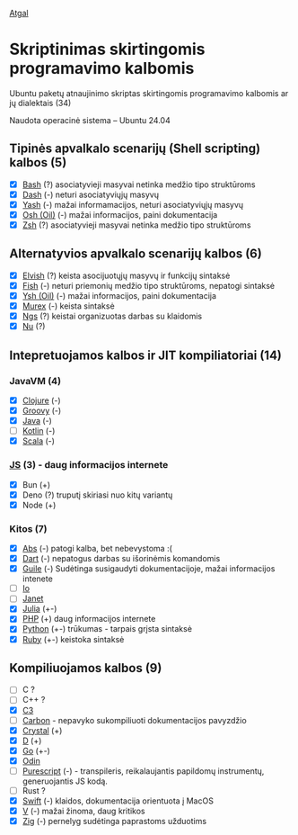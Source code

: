 [Atgal](../readme.md)

# Skriptinimas skirtingomis programavimo kalbomis

Ubuntu paketų atnaujinimo skriptas skirtingomis programavimo kalbomis ar jų dialektais (34)

Naudota operacinė sistema – Ubuntu 24.04

## Tipinės apvalkalo scenarijų (Shell scripting) kalbos (5)

* [x] [Bash](bash_readme.md) (?) asociatyvieji masyvai netinka medžio tipo struktūroms
* [x] [Dash](dash_readme.md) (-) neturi asociatyviųjų masyvų
* [x] [Yash](yash_readme.md) (-) mažai informamacijos, neturi asociatyviųjų masyvų
* [x] [Osh (Oil)](oil-osh_readme.md) (-) mažai informacijos, paini dokumentacija
* [x] [Zsh](zsh_readme.md) (?) asociatyvieji masyvai netinka medžio tipo struktūroms
  
## Alternatyvios apvalkalo scenarijų kalbos (6)

* [x] [Elvish](elvish_readme.md) (?) keista asocijuotųjų masyvų ir funkcijų sintaksė
* [x] [Fish](fish_readme.md) (-) neturi priemonių medžio tipo struktūroms, nepatogi sintaksė  
* [x] [Ysh (Oil)](oil-ysh_readme.md) (-) mažai informacijos, paini dokumentacija
* [x] [Murex](murex_readme.md) (-) keista sintaksė
* [x] [Ngs](ngs_readme.md) (?) keistai organizuotas darbas su klaidomis
* [x] [Nu](nu_readme.md) (?)

## Intepretuojamos kalbos ir JIT kompiliatoriai (14)

### JavaVM (4)
  
* [x] [Clojure](https://clojure.org/) (-)
* [X] [Groovy](groovy_readme.md) (-)
* [x] [Java](java_readme.md) (-)
* [ ] [Kotlin](kotlin_readme.md) (-)
* [x] [Scala](scala_readme.md) (-)

### [JS](js_readme.md) (3) - daug informacijos internete

* [x] Bun (+)
* [x] Deno (?) truputį skiriasi nuo kitų variantų
* [x] Node (+)

### Kitos (7)

* [x] [Abs](abs_readme.md) (-) patogi kalba, bet nebevystoma :(
* [x] [Dart](dart_readme.md) (-) nepatogus darbas su išorinėmis komandomis
* [x] [Guile](guile_readme.md) (-) Sudėtinga susigaudyti dokumentacijoje, mažai informacijos intenete
* [ ] [Io](https://iolanguage.org/index.html)
* [ ] [Janet](https://janet-lang.org/)
* [x] [Julia](julia_readme.md) (+-)
* [x] [PHP](php_readme.md) (+) daug informacijos internete
* [x] [Python](py_readme.md) (+-) trūkumas - tarpais grįsta sintaksė
* [x] [Ruby](ruby_readme.md) (+-) keistoka sintaksė

## Kompiliuojamos kalbos (9)

* [ ] C ?
* [ ] C++ ?
* [x] [C3](c3_readme.md)
* [ ] [Carbon](carbon_readme.md) - nepavyko sukompiliuoti dokumentacijos pavyzdžio
* [x] [Crystal](crystal_readme.md) (+)
* [x] [D](d_readme.md) (+)
* [x] [Go](go_readme.md) (+-)
* [x] [Odin](odin_readme.md)
* [ ] [Purescript](purs_readme.md) (-) - transpileris, reikalaujantis papildomų instrumentų, generuojantis JS kodą.
* [ ] Rust ?
* [x] [Swift](swift_readme.md) (-) klaidos, dokumentacija orientuota į MacOS
* [x] [V](v_readme.md) (-) mažai žinoma, daug kritikos
* [x] [Zig](zig_readme.md) (-) pernelyg sudėtinga paprastoms užduotims
